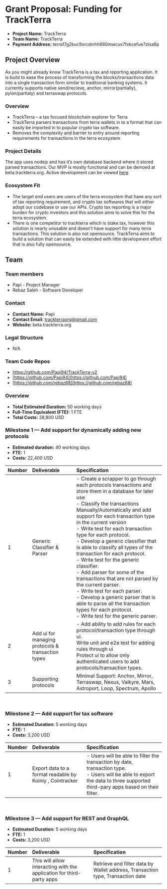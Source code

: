 # Grant Proposal: Funding for TrackTerra

- **Project Name:** TrackTerra
- **Team Name:** TrackTerra
- **Payment Address:** terra17g2kuc9xrcdmhh660mwcus7fxkcefue7zlsa6p

## Project Overview

As you might already know TrackTerra is a tax and reporting application. It is build to ease the process of transforming the blocks/transactions data into a single transaction form similar to traditional banking systems. It currently supports native send/recieve, anchor, mirror(partially), pylon(partialy) and terraswap protocols.

### Overview

- TrackTerra – a tax focused blockchain explorer for Terra
- TrackTerra parsers transactions from terra wallets in to a format that can easily be imported in to popular crypto tax software.
- Removes the complexity and barrier to entry around reporting requirements for transactions in the terra ecosystem

### Project Details

The app uses nodejs and has it’s own database backend where it stored parsed transactions. Our MVP is mostly functional and can be demoed at beta.trackterra.org. Active development can be viewed [here](https://github.com/rebaz88/TrackTerra-v2/)

### Ecosystem Fit

- The target end users are users of the terra ecosystem that have any sort of tax reporting requirement, and crypto tax softwares that will either adopt our codebase or use our APIs. Crypto tax reporting is a major burden for crypto investors and this solution aims to solve this for the terra ecosystem.
- There is one competitor to trackterra which is stake.tax, however this solution is nearly unusable and doesn’t have support for many terra transactions. This solution is also not opensource. TrackTerra aims to build a solution that can easily be extended with little development effort that is also fully opensource.

## Team

### Team members

- Papi - Project Manager
- Rebaz Saleh - Software Developer

### Contact

- **Contact Name:** Papi
- **Contact Email:** trackterraorg@gmail.com
- **Website:** beta.trackterra.org

### Legal Structure

- N/A

### Team Code Repos

- https://github.com/Papi94/TrackTerra-v2
- [https://github.com/Papi94](https://github.com/Papi94)
- [https://github.com/rebaz88](https://github.com/rebaz88)

### Overview

- **Total Estimated Duration:** 50 working days
- **Full-Time Equivalent (FTE):** 1 FTE
- **Total Costs:** 28,800 USD

### Milestone 1  — **Add support for dynamically adding new protocols**

- **Estimated duration:** 40 working days
- **FTE:** 1
- **Costs:** 22,400 USD

| Number   | Deliverable | Specification      |
| :---------- | :------------ | :------------|
| 1           | Generic Classifier & Parser       |   - Create a scrapper to go through each protocols transactions and store them in a database for later use <br> - Classify the transactions Manually/Automatically and add support for each transaction type in the current version <br> - Write test for each transaction type for each protocol. <br> - Develop a generic classifier that is able to classify all types of the transaction for each protocol. <br> - Write test for the generic classifier. <br> - Add parser for some of the transactions that are not parsed by the current parser. <br> - Write test for each parser. <br> - Develop a generic parser that is able to parse all the transaction types for each protocol. <br> - Write test for the generic parser.|
| 2           | Add ui for managing protocols & transaction types       | - Add ability to add rules for each protocol/transaction type through ui. <br> Write unit and e2e test for adding rules through ui <br> Protect ui to allow only authenticated users to add protocols/transaction types.       |
| 3           | Supporting protocols       | Minimal Support: Anchor, Mirror, Terraswap, Nexus, Valkyre, Mars, Astroport, Loop, Spectrum, Apollo|

<br>

### Milestone 2  — **Add support for tax software**

- **Estimated Duration:** 5 working days
- **FTE:** 1
- **Costs:** 3,200 USD

| Number   | Deliverable | Specification      |
| :---------- | :------------ | :------------|
| 1           | Export data to a format readable by Koinly , Cointracker       |  - Users will be able to filter the transaction by date, transaction type. <br> - Users will be able to export the data to three supported third-pary apps based on their filter.|

<br>

### Milestone 3 — **Add support for REST and GraphQL**

- **Estimated Duration:** 5 working days
- **FTE:** 1
- **Costs:** 3,200 USD

| Number   | Deliverable | Specification      |
| :---------- | :------------ | :------------|
| 1           | This will allow interacting with the application for third-party apps       |  Retrieve and filter data by  Wallet address, Transaction type, Transaction date  |
